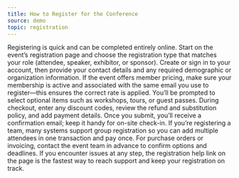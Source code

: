 ```yaml
---
title: How to Register for the Conference
source: demo
topic: registration
---
```

Registering is quick and can be completed entirely online. Start on the event’s registration page and choose the registration type that matches your role (attendee, speaker, exhibitor, or sponsor). Create or sign in to your account, then provide your contact details and any required demographic or organization information. If the event offers member pricing, make sure your membership is active and associated with the same email you use to register—this ensures the correct rate is applied. You’ll be prompted to select optional items such as workshops, tours, or guest passes. During checkout, enter any discount codes, review the refund and substitution policy, and add payment details. Once you submit, you’ll receive a confirmation email; keep it handy for on-site check-in. If you’re registering a team, many systems support group registration so you can add multiple attendees in one transaction and pay once. For purchase orders or invoicing, contact the event team in advance to confirm options and deadlines. If you encounter issues at any step, the registration help link on the page is the fastest way to reach support and keep your registration on track.
